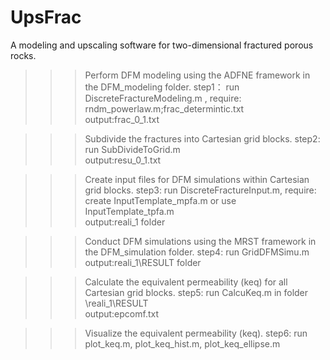 # UpsFrac
A modeling and upscaling software for two-dimensional fractured porous rocks.


 >>> Perform DFM modeling using the ADFNE framework in the DFM_modeling folder.
step1： run   DiscreteFractureModeling.m , require: rndm_powerlaw.m;frac_determintic.txt  
output:frac_0_1.txt

>>> Subdivide the fractures into Cartesian grid blocks.
step2: run SubDivideToGrid.m   
output:resu_0_1.txt

>>> Create input files for DFM simulations within Cartesian grid blocks.
step3: run DiscreteFractureInput.m, require: create InputTemplate_mpfa.m or use InputTemplate_tpfa.m   
output:reali_1 folder

>>> Conduct DFM simulations using the MRST framework in the DFM_simulation folder.
step4: run GridDFMSimu.m   
output:reali_1\RESULT folder

>>> Calculate the equivalent permeability (keq) for all Cartesian grid blocks.
step5: run CalcuKeq.m in folder \reali_1\RESULT   
output:epcomf.txt

>>> Visualize the equivalent permeability (keq).
step6: run plot_keq.m, plot_keq_hist.m, plot_keq_ellipse.m   
